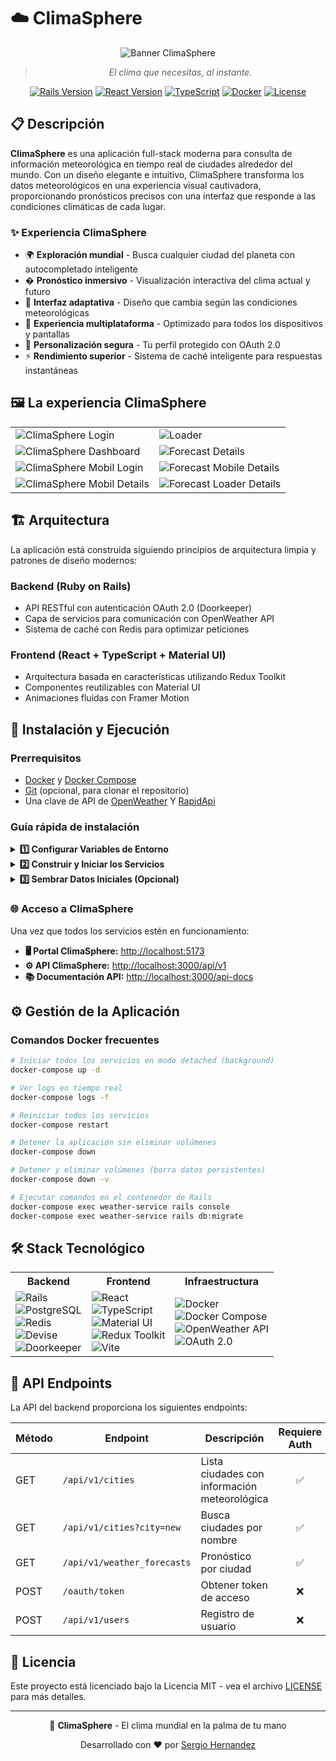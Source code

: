 # ☁️ ClimaSphere

<div align="center">
  
![Banner ClimaSphere](images/banner.png)

> *El clima que necesitas, al instante.*

[![Rails Version](https://img.shields.io/badge/Rails-7.0.0-red.svg)](https://rubyonrails.org/)
[![React Version](https://img.shields.io/badge/React-19.0.0-blue.svg)](https://reactjs.org/)
[![TypeScript](https://img.shields.io/badge/TypeScript-5.7.2-blue.svg)](https://www.typescriptlang.org/)
[![Docker](https://img.shields.io/badge/Docker-Supported-2496ED.svg?logo=docker)](https://www.docker.com/)
[![License](https://img.shields.io/badge/License-MIT-green.svg)](LICENSE)

</div>

## 📋 Descripción

**ClimaSphere** es una aplicación full-stack moderna para consulta de información meteorológica en tiempo real de ciudades alrededor del mundo. Con un diseño elegante e intuitivo, ClimaSphere transforma los datos meteorológicos en una experiencia visual cautivadora, proporcionando pronósticos precisos con una interfaz que responde a las condiciones climáticas de cada lugar.

### ✨ Experiencia ClimaSphere

- 🌍 **Exploración mundial** - Busca cualquier ciudad del planeta con autocompletado inteligente
- � **Pronóstico inmersivo** - Visualización interactiva del clima actual y futuro
- 🎨 **Interfaz adaptativa** - Diseño que cambia según las condiciones meteorológicas
- 📱 **Experiencia multiplataforma** - Optimizado para todos los dispositivos y pantallas
- 🔐 **Personalización segura** - Tu perfil protegido con OAuth 2.0
- ⚡ **Rendimiento superior** - Sistema de caché inteligente para respuestas instantáneas

## 🖼️ La experiencia ClimaSphere

<div align="center">
  <table>
    <tr>
      <td><img src="images/login.png?text=login" alt="ClimaSphere Login"/></td>
      <td><img src="images/loader.png?text=loader" alt="Loader"/></td>
    </tr>
    <tr>
      <td><img src="images/dashboard.png?text=ClimaSphere+Dashboard" alt="ClimaSphere Dashboard"/></td>
      <td><img src="images/details.png?text=Forecast+Details" alt="Forecast Details"/></td>
    </tr>
    <tr>
      <td><img src="images/login-mobile.png?text=ClimaSphere+login+mobile" alt="ClimaSphere Mobil Login"/></td>
      <td><img src="images/dashboard-mobile.png?text=Forecast+Details+mobile" alt="Forecast Mobile Details"/></td>
    </tr>
    <tr>
      <td><img src="images/details-mobile.png?text=ClimaSphere+details+mobile" alt="ClimaSphere Mobil Details"/></td>
      <td><img src="images/loader-mobile.png?text=Forecast+Loader+mobile" alt="Forecast Loader Details"/></td>
    </tr>
  </table>
</div>

## 🏗️ Arquitectura

La aplicación está construida siguiendo principios de arquitectura limpia y patrones de diseño modernos:

### Backend (Ruby on Rails)
- API RESTful con autenticación OAuth 2.0 (Doorkeeper)
- Capa de servicios para comunicación con OpenWeather API
- Sistema de caché con Redis para optimizar peticiones

### Frontend (React + TypeScript + Material UI)
- Arquitectura basada en características utilizando Redux Toolkit
- Componentes reutilizables con Material UI
- Animaciones fluidas con Framer Motion

## 🚀 Instalación y Ejecución

### Prerrequisitos

- [Docker](https://www.docker.com/get-started) y [Docker Compose](https://docs.docker.com/compose/install/)
- [Git](https://git-scm.com/downloads) (opcional, para clonar el repositorio)
- Una clave de API de [OpenWeather](https://openweathermap.org/api) Y [RapidApi](https://rapidapi.com/wirefreethought/api)

### Guía rápida de instalación

<details>
<summary><b>1️⃣ Configurar Variables de Entorno</b></summary>
<br>

Abre el archivo `.env.example` y configura tu API key:

```env
OPENWEATHER_API_KEY=tu_api_key_aquí
RAPIDAPI_KEY=tu_api_key_aquí
```
</details>

<details>
<summary><b>2️⃣ Construir y Iniciar los Servicios</b></summary>
<br>

Ejecuta el siguiente comando para construir e iniciar todos los servicios:

```bash
docker-compose up --build
```

Este comando iniciará:

| Servicio | Descripción | Puerto |
|----------|-------------|--------|
| PostgreSQL | Base de datos | 5433 |
| Redis | Cache system | 6380 |
| Rails API | Backend | 3000 |
| React App | Frontend | 5173 |

> ⏱️ La primera ejecución puede tomar varios minutos mientras se construyen las imágenes.
</details>

<details>
<summary><b>3️⃣ Sembrar Datos Iniciales (Opcional)</b></summary>
<br>

Para cargar datos de prueba en la aplicación:

```bash
docker-compose exec weather-service rails db:seed
```

Esto creará un usuario de prueba:
- Email: `admin@example.com`
- Password: `123456ab`
</details>

### 🌐 Acceso a ClimaSphere

Una vez que todos los servicios estén en funcionamiento:

- **🖥️ Portal ClimaSphere:** [http://localhost:5173](http://localhost:5173)
- **⚙️ API ClimaSphere:** [http://localhost:3000/api/v1](http://localhost:3000/api/v1)
- **📚 Documentación API:** [http://localhost:3000/api-docs](http://localhost:3000/api-docs)

## ⚙️ Gestión de la Aplicación

### Comandos Docker frecuentes

```bash
# Iniciar todos los servicios en modo detached (background)
docker-compose up -d

# Ver logs en tiempo real
docker-compose logs -f

# Reiniciar todos los servicios
docker-compose restart

# Detener la aplicación sin eliminar volúmenes
docker-compose down

# Detener y eliminar volúmenes (borra datos persistentes)
docker-compose down -v

# Ejecutar comandos en el contenedor de Rails
docker-compose exec weather-service rails console
docker-compose exec weather-service rails db:migrate
```

## 🛠️ Stack Tecnológico

<div align="center">
  <table>
    <tr>
      <th>Backend</th>
      <th>Frontend</th>
      <th>Infraestructura</th>
    </tr>
    <tr>
      <td>
        <img src="https://img.shields.io/badge/Ruby%20on%20Rails-CC0000?logo=ruby-on-rails&logoColor=white" alt="Rails"/><br>
        <img src="https://img.shields.io/badge/PostgreSQL-4169E1?logo=postgresql&logoColor=white" alt="PostgreSQL"/><br>
        <img src="https://img.shields.io/badge/Redis-DC382D?logo=redis&logoColor=white" alt="Redis"/><br>
        <img src="https://img.shields.io/badge/Devise-8B5CF6?logo=ruby&logoColor=white" alt="Devise"/><br>
        <img src="https://img.shields.io/badge/Doorkeeper-000000?logo=ruby&logoColor=white" alt="Doorkeeper"/>
      </td>
      <td>
        <img src="https://img.shields.io/badge/React-61DAFB?logo=react&logoColor=black" alt="React"/><br>
        <img src="https://img.shields.io/badge/TypeScript-3178C6?logo=typescript&logoColor=white" alt="TypeScript"/><br>
        <img src="https://img.shields.io/badge/Material%20UI-0081CB?logo=material-ui&logoColor=white" alt="Material UI"/><br>
        <img src="https://img.shields.io/badge/Redux%20Toolkit-764ABC?logo=redux&logoColor=white" alt="Redux Toolkit"/><br>
        <img src="https://img.shields.io/badge/Vite-646CFF?logo=vite&logoColor=white" alt="Vite"/>
      </td>
      <td>
        <img src="https://img.shields.io/badge/Docker-2496ED?logo=docker&logoColor=white" alt="Docker"/><br>
        <img src="https://img.shields.io/badge/Docker%20Compose-2496ED?logo=docker&logoColor=white" alt="Docker Compose"/><br>
        <img src="https://img.shields.io/badge/OpenWeather%20API-EB6E4B?logo=openstreetmap&logoColor=white" alt="OpenWeather API"/><br>
        <img src="https://img.shields.io/badge/OAuth%202.0-000000?logo=auth0&logoColor=white" alt="OAuth 2.0"/>
      </td>
    </tr>
  </table>
</div>

## 📡 API Endpoints

La API del backend proporciona los siguientes endpoints:

| Método | Endpoint | Descripción | Requiere Auth |
|--------|----------|-------------|:-------------:|
| GET | `/api/v1/cities` | Lista ciudades con información meteorológica | ✅ |
| GET | `/api/v1/cities?city=new` | Busca ciudades por nombre | ✅ |
| GET | `/api/v1/weather_forecasts` | Pronóstico por ciudad | ✅ |
| POST | `/oauth/token` | Obtener token de acceso | ❌ |
| POST | `/api/v1/users` | Registro de usuario | ❌ |

## 📄 Licencia

Este proyecto está licenciado bajo la Licencia MIT - vea el archivo [LICENSE](LICENSE) para más detalles.

---

<div align="center">
  <p>🌈 <b>ClimaSphere</b> - El clima mundial en la palma de tu mano</p>
  <p>Desarrollado con ❤️ por <a href="https://github.com/sergiohdezchi">Sergio Hernandez</a></p>
</div>
